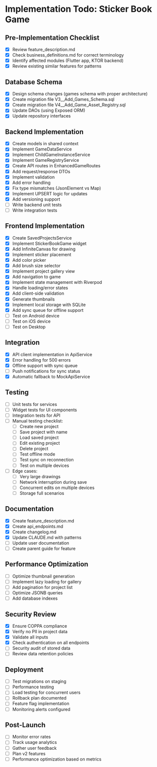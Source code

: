 # Implementation Todo: Sticker Book Game

## Pre-Implementation Checklist
- [x] Review feature_description.md
- [x] Check business_definitions.md for correct terminology
- [x] Identify affected modules (Flutter app, KTOR backend)
- [x] Review existing similar features for patterns

## Database Schema
- [x] Design schema changes (games schema with proper architecture)
- [x] Create migration file V3__Add_Games_Schema.sql
- [x] Create migration file V4__Add_Game_Asset_Registry.sql
- [x] Update DAOs (using Exposed ORM)
- [x] Update repository interfaces

## Backend Implementation
- [x] Create models in shared context
- [x] Implement GameDataService
- [x] Implement ChildGameInstanceService
- [x] Implement GameRegistryService
- [x] Create API routes in EnhancedGameRoutes
- [x] Add request/response DTOs
- [x] Implement validation
- [x] Add error handling
- [x] Fix type mismatches (JsonElement vs Map)
- [x] Implement UPSERT logic for updates
- [x] Add versioning support
- [ ] Write backend unit tests
- [ ] Write integration tests

## Frontend Implementation
- [x] Create SavedProjectsService
- [x] Implement StickerBookGame widget
- [x] Add InfiniteCanvas for drawing
- [x] Implement sticker placement
- [x] Add color picker
- [x] Add brush size selector
- [x] Implement project gallery view
- [x] Add navigation to game
- [x] Implement state management with Riverpod
- [x] Handle loading/error states
- [x] Add client-side validation
- [x] Generate thumbnails
- [x] Implement local storage with SQLite
- [x] Add sync queue for offline support
- [ ] Test on Android device
- [ ] Test on iOS device
- [ ] Test on Desktop

## Integration
- [x] API client implementation in ApiService
- [x] Error handling for 500 errors
- [x] Offline support with sync queue
- [ ] Push notifications for sync status
- [x] Automatic fallback to MockApiService

## Testing
- [ ] Unit tests for services
- [ ] Widget tests for UI components
- [ ] Integration tests for API
- [ ] Manual testing checklist:
  - [ ] Create new project
  - [ ] Save project with name
  - [ ] Load saved project
  - [ ] Edit existing project
  - [ ] Delete project
  - [ ] Test offline mode
  - [ ] Test sync on reconnection
  - [ ] Test on multiple devices
- [ ] Edge cases:
  - [ ] Very large drawings
  - [ ] Network interruption during save
  - [ ] Concurrent edits on multiple devices
  - [ ] Storage full scenarios

## Documentation
- [x] Create feature_description.md
- [x] Create api_endpoints.md
- [x] Create changelog.md
- [x] Update CLAUDE.md with patterns
- [ ] Update user documentation
- [ ] Create parent guide for feature

## Performance Optimization
- [ ] Optimize thumbnail generation
- [ ] Implement lazy loading for gallery
- [ ] Add pagination for project list
- [ ] Optimize JSONB queries
- [ ] Add database indexes

## Security Review
- [x] Ensure COPPA compliance
- [x] Verify no PII in project data
- [x] Validate all inputs
- [x] Check authentication on all endpoints
- [ ] Security audit of stored data
- [ ] Review data retention policies

## Deployment
- [ ] Test migrations on staging
- [ ] Performance testing
- [ ] Load testing for concurrent users
- [ ] Rollback plan documented
- [ ] Feature flag implementation
- [ ] Monitoring alerts configured

## Post-Launch
- [ ] Monitor error rates
- [ ] Track usage analytics
- [ ] Gather user feedback
- [ ] Plan v2 features
- [ ] Performance optimization based on metrics